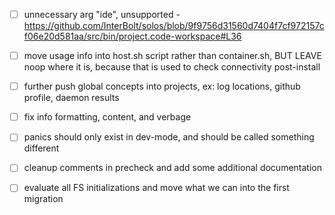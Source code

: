 - [ ] unnecessary arg "ide", unsupported - https://github.com/InterBolt/solos/blob/9f9756d31560d7404f7cf972157cf06e20d581aa/src/bin/project.code-workspace#L36
- [ ] move usage info into host.sh script rather than container.sh, BUT LEAVE noop where it is, because that is used to check connectivity post-install
- [ ] further push global concepts into projects, ex: log locations, github profile, daemon results
- [ ] fix info formatting, content, and verbage
- [ ] panics should only exist in dev-mode, and should be called something different
- [ ] cleanup comments in precheck and add some additional documentation
- [ ] evaluate all FS initializations and move what we can into the first migration
 